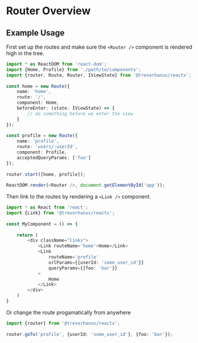 # Router Overview

## Example Usage

First set up the routes and make sure the `<Router />` component is rendered high in the tree.

```typescript
import * as ReactDOM from 'react-dom';
import {Home, Profile} from './path/to/components';
import {router, Route, Router, IViewState} from '@trevorhanus/reactx';
  
const home = new Route({
    name: 'home',
    route: '/',
    component: Home,
    beforeEnter: (state: IViewState) => {
        // do something before we enter the view 
    }
});
  
const profile = new Route({
    name: 'profile',
    route: 'users/:userId',
    component: Profile,
    acceptedQueryParams: ['foo']
});
  
router.start([home, profile]);
  
ReactDOM.render(<Router />, document.getElementById('app'));
```

Then link to the routes by rendering a `<Link />` component.

```typescript
import * as React from 'react';
import {Link} from '@trevorhanus/reactx';
  
const MyComponent = () => {
    
    return (
        <div className="links">
            <Link routeName='home'>Home</Link>
            <Link 
                routeName='profile'
                urlParams={{userId: 'some_user_id'}}
                queryParams={{foo: 'bar'}}
            >
                Home
            </Link>
        </div>
    )
}
```

Or change the route progamatically from anywhere

```typescript
import {router} from '@trevorhanus/reactx';
  
router.goTo('profile', {userId: 'some_user_id'}, {foo: 'bar'});
```